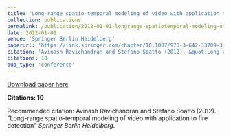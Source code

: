 ```yaml
---
title: "Long-range spatio-temporal modeling of video with application to fire detection"
collection: publications
permalink: /publication/2012-01-01-longrange-spatiotemporal-modeling-of-video-with-ap
date: 2012-01-01
venue: 'Springer Berlin Heidelberg'
paperurl: 'https://link.springer.com/chapter/10.1007/978-3-642-33709-3_24'
citation: 'Avinash Ravichandran and Stefano Soatto (2012). &quot;Long-range spatio-temporal modeling of video with application to fire detection&quot; <i>Springer Berlin Heidelberg</i>.'
citations: 10
pub_type: 'conference'
---
```


<a href='https://link.springer.com/chapter/10.1007/978-3-642-33709-3_24'>Download paper here</a>

**Citations: 10**

Recommended citation: Avinash Ravichandran and Stefano Soatto (2012). "Long-range spatio-temporal modeling of video with application to fire detection" <i>Springer Berlin Heidelberg</i>.